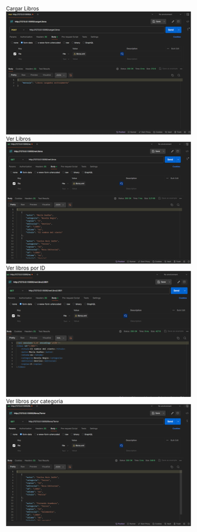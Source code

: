 Cargar Libros
![img.png](img.png)
Ver Libros
![img_1.png](img_1.png)
Ver libros por ID
![img_2.png](img_2.png)
Ver libros por categoria
![img_3.png](img_3.png)